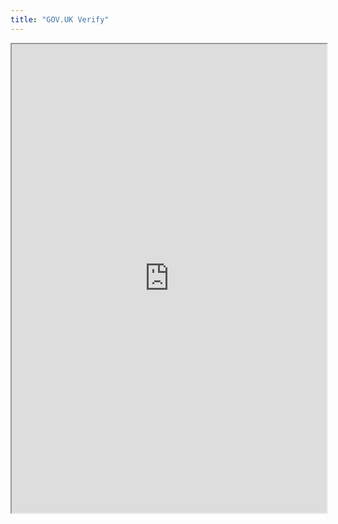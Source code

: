 ```yaml
---
title: "GOV.UK Verify"
---
```



<iframe height="750" width="100%" src="https://ewelton.github.io/ktest/wiki.html#GOV.UK%20Verify"></iframe>
